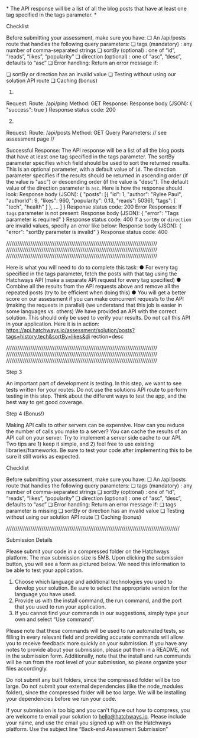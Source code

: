 \* The API response will be a list of all the blog posts that have at least one tag
specified in the tags parameter. 
\*


Checklist

Before submitting your assessment, make sure you have:
❏ An /api/posts route that handles the following query parameters:
❏ tags (mandatory) : any number of comma-separated strings
❏ sortBy (optional) : one of “id”, “reads”, “likes”, “popularity”
❏ direction (optional) : one of “asc”, “desc”, defaults to “asc”
❏ Error handling: Return an error message if:
<!-- ❏ tags parameter is missing -->
❏ sortBy or direction has an invalid value
❏ Testing without using our solution API route
❏ Caching (bonus)



1.  
Request:
Route: /api/ping
Method: GET
Response:
Response body (JSON):
{
"success": true
}
Response status code: 200

2. 
Request:
Route: /api/posts
Method: GET
Query Parameters:
 // see assessment page //

 Successful Response:
The API response will be a list of all the blog posts that have at least one tag
specified in the tags parameter.
The sortBy parameter specifies which field should be used to sort the returned
results. This is an optional parameter, with a default value of `id`.
The direction parameter specifies if the results should be returned in ascending
order (if the value is "asc") or descending order (if the value is "desc"). The default
value of the direction parameter is `asc`.
Here is how the response should look:
Response body (JSON):
{
"posts": [{
"id": 1,
"author": "Rylee Paul",
"authorId": 9,
"likes": 960,
"popularity": 0.13,
"reads": 50361,
"tags": [ "tech", "health" ]
},
...
]
}
Response status code: 200
Error Responses:
If `tags` parameter is not present:
Response body (JSON):
{
"error": "Tags parameter is required"
}
Response status code: 400
If a `sortBy` or `direction` are invalid values, specify an error like below:
Response body (JSON):
{
"error": "sortBy parameter is invalid"
}
Response status code: 400

/////////////////////////////////////////////////////////////////////////////////
/////////////////////////////////////////////////////////////////////////////////
/////////////////////////////////////////////////////////////////////////////////


Here is what you will need to do to complete this task:
● For every tag specified in the tags parameter, fetch the posts with that tag using
the Hatchways API (make a separate API request for every tag specified)
● Combine all the results from the API requests above and remove all the repeated
posts (try to be efficient when doing this)
● You will get a better score on our assessment if you can make concurrent
requests to the API (making the requests in parallel) (we understand that this job
is easier in some languages vs. others)
We have provided an API with the correct solution. This should only be used to verify
your results. Do not call this API in your application. Here it is in action:
https://api.hatchways.io/assessment/solution/posts?tags=history,tech&sortBy=likes&di
rection=desc

/////////////////////////////////////////////////////////////////////////////////
/////////////////////////////////////////////////////////////////////////////////
/////////////////////////////////////////////////////////////////////////////////

Step 3

An important part of development is testing. In this step, we want to see tests written
for your routes. Do not use the solutions API route to perform testing in this step. Think
about the different ways to test the app, and the best way to get good coverage.

Step 4 (Bonus!)

Making API calls to other servers can be expensive. How can you reduce the number of
calls you make to a server? You can cache the results of an API call on your server. Try
to implement a server side cache to our API. Two tips are 1) keep it simple, and 2) feel
free to use existing libraries/frameworks. Be sure to test your code after implementing
this to be sure it still works as expected.

Checklist

Before submitting your assessment, make sure you have:
❏ An /api/posts route that handles the following query parameters:
❏ tags (mandatory) : any number of comma-separated strings
❏ sortBy (optional) : one of “id”, “reads”, “likes”, “popularity”
❏ direction (optional) : one of “asc”, “desc”, defaults to “asc”
❏ Error handling: Return an error message if:
❏ tags parameter is missing
❏ sortBy or direction has an invalid value
❏ Testing without using our solution API route
❏ Caching (bonus)

/////////////////////////////////////////////////////////////////////////////////////////////

Submission Details

Please submit your code in a compressed folder on the Hatchways platform. The max
submission size is 5MB.
Upon clicking the submission button, you will see a form as pictured below. We need
this information to be able to test your application.
1. Choose which language and additional technologies you used to develop your
solution. Be sure to select the appropriate version for the language you have
used.
2. Provide us with the install command, the run command, and the port that you
used to run your application.
3. If you cannot find your commands in our suggestions, simply type your own and
select “Use command”.

Please note that these commands will be used to run automated tests, so filling in every
relevant field and providing accurate commands will allow you to receive feedback more
quickly on your submission. If you have any notes to provide about your submission,
please put them in a README, not in the submission form. Additionally, note that the
install and run commands will be run from the root level of your submission, so please
organize your files accordingly.

Do not submit any built folders, since the compressed folder will be too large. Do not
submit your external dependencies (like the node_modules folder), since the
compressed folder will be too large. We will be installing your dependencies before we
run your code.

If your submission is too big and you can't figure out how to compress, you are welcome
to email your solution to hello@hatchways.io. Please include your name, and use the
email you signed up with on the Hatchways platform. Use the subject line “Back-end
Assessment Submission”